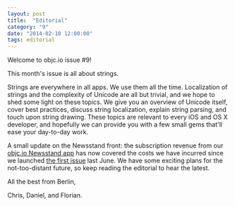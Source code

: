 ```yaml
---
layout: post
title:  "Editorial"
category: "9"
date: "2014-02-10 12:00:00"
tags: editorial
---
```


Welcome to objc.io issue #9!

This month's issue is all about strings. 

Strings are everywhere in all apps. We use them all the time. Localization of strings and the complexity of Unicode are all but trivial, and we hope to shed some light on these topics. We give you an overview of Unicode itself, cover best practices, discuss string localization, explain string parsing, and touch upon string drawing. These topics are relevant to every iOS and OS X developer, and hopefully we can provide you with a few small gems that'll ease your day-to-day work.

A small update on the Newsstand front: the subscription revenue from our [objc.io Newsstand app](https://itunes.apple.com/de/app/objc.io/id683718429) has now covered the costs we have incurred since we launched [the first issue](http://www.objc.io/issue-1) last June. We have some exciting plans for the not-too-distant future, so keep reading the editorial to hear the latest.

All the best from Berlin,

Chris, Daniel, and Florian.
